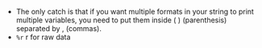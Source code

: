 * The only catch is that if you want multiple formats in your string to print multiple variables, you need to put them inside ( ) (parenthesis) separated by , (commas). 
* `%r` r for raw data
